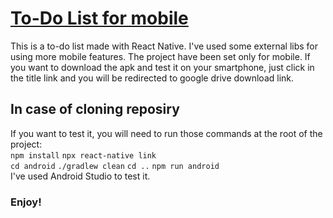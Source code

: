 # [To-Do List for mobile](https://drive.google.com/file/d/1jCM-AvclF-ESicv4efNV_5jpq22ft2Zb/view)
This is a to-do list made with React Native. I've used some external libs for using more mobile features. The project have been set only for mobile. If you want to download the apk and test it on your smartphone, just click in the title link and you will be redirected to google drive download link.  

## In case of cloning reposiry
If you want to test it, you will need to run those commands at the root of the project:  
```npm install```
```npx react-native link```  
```cd android``` ```./gradlew clean```
```cd ..``` ```npm run android```  
I've used Android Studio to test it.

### Enjoy!
